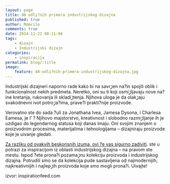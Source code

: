 ```yaml
---
layout: page
title: 40 odli?nih primera industrijskog dizajna
published: true
author: Momcilo
comments: true
date: 2014-11-22 08:11:04
tags:
    - dizajn
    - Industrijski dizajn
categories:
    - inspiracija
permalink: blog/:title
image:
    feature: 40-odli?nih-primera-industrijskog-dizajna.jpg
---
```

Industrijski dizajneri naporno rade kako bi na savrڑen na?in spojili oblik i funkcionalnost nekih predmeta. Neretko, oni su ti koji osmiڑljavaju nove na?ine kretanja, rukovanja ili skladiڑtenja. Njihova uloga je da olakڑaju svakodnevni ‍ivot potroڑa?ima, prave?i prakti?nije proizvode. 

Verovatno ste do sada ?uli za Jonathana Ivea, Jamesa Dysona, i Charlesa Eamesa, je l&#8217; ? Njihovo majstorstvo, kreativnost i slobodno razmiڑljanje ih je uzdigao do legendarnog statusa koji danas imaju. Oni svojim znanjem o proizvodnim procesima, materijalima i tehnologijama &#8211; dizajniraju proizvode koje je u‍ivanje gledati. 

[Za razliku od ovakvih beskorisnih izuma, ovi ?e vas sigurno zadiviti][1]. ste u potrazi za inspiracijom iz oblasti industrijskog dizajna &#8211; na pravom ste mestu. Ispod ?ete prona?i pozamaڑnu kolekciju proizvoda i industrijskog dizajna. Potrudili smo se da kolekcija pude sastavljena od najmodernijih, najkreativnijih i najlepڑih proizvoda koje smo mogli prona?i. U‍ivajte!



















































































izvor: inspirationfeed.com

 [1]: {{site.baseurl}}/blog/20-beskorisnih-izuma "20 beskorisnih izuma"